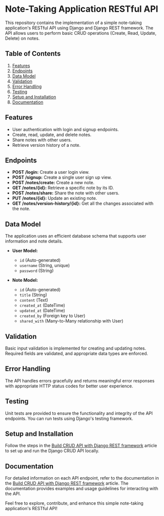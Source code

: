 # Note-Taking Application RESTful API

This repository contains the implementation of a simple note-taking application's RESTful API using Django and Django REST framework. The API allows users to perform basic CRUD operations (Create, Read, Update, Delete) on notes.

## Table of Contents

1. [Features](#features)
2. [Endpoints](#endpoints)
3. [Data Model](#data-model)
4. [Validation](#validation)
5. [Error Handling](#error-handling)
6. [Testing](#testing)
7. [Setup and Installation](#setup-and-installation)
8. [Documentation](#documentation)

## Features

- User authentication with login and signup endpoints.
- Create, read, update, and delete notes.
- Share notes with other users.
- Retrieve version history of a note.

## Endpoints

- **POST /login:** Create a user login view.
- **POST /signup:** Create a single user sign up view.
- **POST /notes/create:** Create a new note.
- **GET /notes/{id}:** Retrieve a specific note by its ID.
- **POST /notes/share:** Share the note with other users.
- **PUT /notes/{id}:** Update an existing note.
- **GET /notes/version-history/{id}:** Get all the changes associated with the note.

## Data Model

The application uses an efficient database schema that supports user information and note details.

- **User Model:**
  - `id` (Auto-generated)
  - `username` (String, unique)
  - `password` (String)

- **Note Model:**
  - `id` (Auto-generated)
  - `title` (String)
  - `content` (Text)
  - `created_at` (DateTime)
  - `updated_at` (DateTime)
  - `created_by` (Foreign key to User)
  - `shared_with` (Many-to-Many relationship with User)

## Validation

Basic input validation is implemented for creating and updating notes. Required fields are validated, and appropriate data types are enforced.

## Error Handling

The API handles errors gracefully and returns meaningful error responses with appropriate HTTP status codes for better user experience.

## Testing

Unit tests are provided to ensure the functionality and integrity of the API endpoints. You can run tests using Django's testing framework.

## Setup and Installation

Follow the steps in the [Build CRUD API with Django REST framework](https://codevoweb.com/build-crud-api-with-django-rest-framework/) article to set up and run the Django CRUD API locally.

## Documentation

For detailed information on each API endpoint, refer to the documentation in the [Build CRUD API with Django REST framework](https://codevoweb.com/build-crud-api-with-django-rest-framework/) article. The documentation provides examples and usage guidelines for interacting with the API.

Feel free to explore, contribute, and enhance this simple note-taking application's RESTful API!
